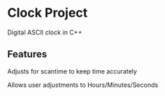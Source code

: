 # Clock Project
Digital ASCII clock in C++

## Features
Adjusts for scantime to keep time accurately

Allows user adjustments to Hours/Minutes/Seconds
